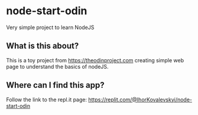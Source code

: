 # node-start-odin

Very simple project to learn NodeJS

## What is this about?
This is a toy project from https://theodinproject.com creating simple web page to understand the basics of nodeJS.

## Where can I find this app?
Follow the link to the repl.it page: https://replit.com/@IhorKovalevskyi/node-start-odin
